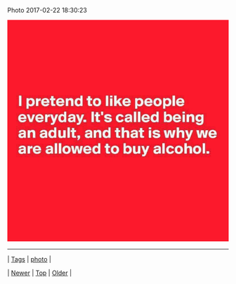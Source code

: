<!--
title: Photo 2017-02-22 18
date: 2020-06-28T15:27:00.151Z
tags: photo
-->


Photo 2017-02-22 18:30:23

![](157577299877-0.jpg)

<!--BOTTOM-POST-NAVIGATION-->
---

| [Tags](tags.md) | [photo](tag-photo.md) |

| [Newer](157569382609.md) | [Top](index.md) | [Older](157605533916.md) |